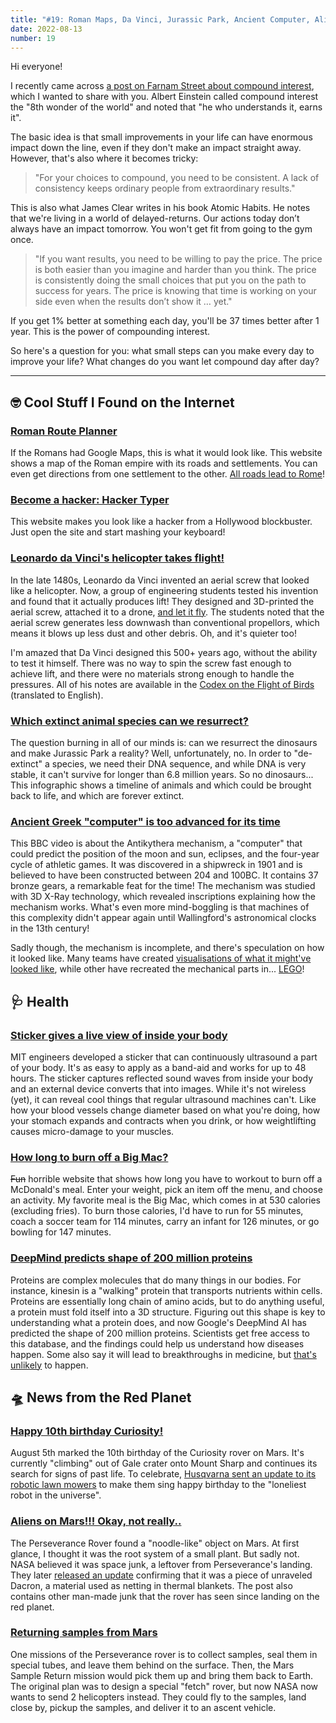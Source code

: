 ```yaml
---
title: "#19: Roman Maps, Da Vinci, Jurassic Park, Ancient Computer, Aliens, Happy Birthday on Mars, and more!"
date: 2022-08-13
number: 19
---
```


Hi everyone!

I recently came across [a post on Farnam Street about compound interest](https://fs.blog/small-steps-giant-leaps/), which I wanted to share with you. Albert Einstein called compound interest the "8th wonder of the world" and noted that "he who understands it, earns it".

The basic idea is that small improvements in your life can have enormous impact down the line, even if they don't make an impact straight away. However, that's also where it becomes tricky:

> "For your choices to compound, you need to be consistent. A lack of consistency keeps ordinary people from extraordinary results."

This is also what James Clear writes in his book Atomic Habits. He notes that we're living in a world of delayed-returns. Our actions today don’t always have an impact tomorrow. You won't get fit from going to the gym once.

> "If you want results, you need to be willing to pay the price. The price is both easier than you imagine and harder than you think. The price is consistently doing the small choices that put you on the path to success for years. The price is knowing that time is working on your side even when the results don’t show it … yet."

If you get 1% better at something each day, you'll be 37 times better after 1 year. This is the power of compounding interest.

So here's a question for you: what small steps can you make every day to improve your life? What changes do you want let compound day after day?

---

## 🤓 Cool Stuff I Found on the Internet

### [Roman Route Planner](https://omnesviae.org/)
If the Romans had Google Maps, this is what it would look like. This website shows a map of the Roman empire with its roads and settlements. You can even get directions from one settlement to the other. [All roads lead to Rome](https://en.wikipedia.org/wiki/Milliarium_Aureum)!


### [Become a hacker: Hacker Typer](https://hackertyper.net/)
This website makes you look like a hacker from a Hollywood blockbuster. Just open the site and start mashing your keyboard!


### [Leonardo da Vinci's helicopter takes flight!](https://bigthink.com/the-past/da-vinci-helicopter/)
In the late 1480s, Leonardo da Vinci invented an aerial screw that looked like a helicopter. Now, a group of engineering students tested his invention and found that it actually produces lift! They designed and 3D-printed the aerial screw, attached it to a drone, [and let it fly](https://vimeo.com/672641301?embedded=true&source=vimeo_logo&owner=163448307). The students noted that the aerial screw generates less downwash than conventional propellors, which means it blows up less dust and other debris. Oh, and it's quieter too!

I'm amazed that Da Vinci designed this 500+ years ago, without the ability to test it himself. There was no way to spin the screw fast enough to achieve lift, and there were no materials strong enough to handle the pressures. All of his notes are available in the [Codex on the Flight of Birds](https://airandspace.si.edu/exhibitions/codex/codex.cfm#page-1) (translated to English).


### [Which extinct animal species can we resurrect?](https://www.visualcapitalist.com/explaining-resurrection-biology/)
The question burning in all of our minds is: can we resurrect the dinosaurs and make Jurassic Park a reality? Well, unfortunately, no. In order to "de-extinct" a species, we need their DNA sequence, and while DNA is very stable, it can't survive for longer than 6.8 million years. So no dinosaurs... This infographic shows a timeline of animals and which could be brought back to life, and which are forever extinct.


### [Ancient Greek "computer" is too advanced for its time](https://www.youtube.com/watch?v=qqlJ50zDgeA)
This BBC video is about the Antikythera mechanism, a "computer" that could predict the position of the moon and sun, eclipses, and the four-year cycle of athletic games. It was discovered in a shipwreck in 1901 and is believed to have been constructed between 204 and 100BC. It contains 37 bronze gears, a remarkable feat for the time! The mechanism was studied with 3D X-Ray technology, which revealed inscriptions explaining how the mechanism works. What's even more mind-boggling is that machines of this complexity didn't appear again until Wallingford's astronomical clocks in the 13th century!

Sadly though, the mechanism is incomplete, and there's speculation on how it looked like. Many teams have created [visualisations of what it might've looked like](https://www.livescience.com/antikythera-mechanism-worlds-first-computer-modeled.html), while other have recreated the mechanical parts in... [LEGO](https://www.nature.com/articles/d41586-019-00474-6)!


## 🩺 Health
### [Sticker gives a live view of inside your body](https://news.mit.edu/2022/ultrasound-stickers-0728)
MIT engineers developed a sticker that can continuously ultrasound a part of your body. It's as easy to apply as a band-aid and works for up to 48 hours. The sticker captures reflected sound waves from inside your body and an external device converts that into images. While it's not wireless (yet), it can reveal cool things that regular ultrasound machines can't. Like how your blood vessels change diameter based on what you're doing, how your stomach expands and contracts when you drink, or how weightlifting causes micro-damage to your muscles.


### [How long to burn off a Big Mac?](https://metabase-public.metabaseapp.com/public/dashboard/4455f327-80c2-42df-8c86-3bec97ee5c47)
~~Fun~~ horrible website that shows how long you have to workout to burn off a McDonald's meal. Enter your weight, pick an item off the menu, and choose an activity. My favorite meal is the Big Mac, which comes in at 530 calories (excluding fries). To burn those calories, I'd have to run for 55 minutes, coach a soccer team for 114 minutes, carry an infant for 126 minutes, or go bowling for 147 minutes.


### [DeepMind predicts shape of 200 million proteins](https://www.technologyreview.com/2022/07/28/1056510/deepmind-predicted-the-structure-of-almost-every-protein-known-to-science/)
Proteins are complex molecules that do many things in our bodies. For instance, kinesin is a "walking" protein that transports nutrients within cells. Proteins are essentially long chain of amino acids, but to do anything useful, a protein must fold itself into a 3D structure. Figuring out this shape is key to understanding what a protein does, and now Google's DeepMind AI has predicted the shape of 200 million proteins. Scientists get free access to this database, and the findings could help us understand how diseases happen. Some also say it will lead to breakthroughs in medicine, but [that's unlikely](https://www.chemistryworld.com/opinion/why-alphafold-wont-revolutionise-drug-discovery/4016051.article) to happen.


## 🛸 News from the Red Planet
### [Happy 10th birthday Curiosity!](https://www.nasaspaceflight.com/2022/08/curiosity-10-years/)
August 5th marked the 10th birthday of the Curiosity rover on Mars. It's currently "climbing" out of Gale crater onto Mount Sharp and continues its search for signs of past life. To celebrate, [Husqvarna sent an update to its robotic lawn mowers](https://www.husqvarna.com/us/discover/news-and-media/happybirthday/) to make them sing happy birthday to the "loneliest robot in the universe".

### [Aliens on Mars!!! Okay, not really..](https://futurism.com/the-byte/nasa-noodle-object-mars)
The Perseverance Rover found a "noodle-like" object on Mars. At first glance, I thought it was the root system of a small plant. But sadly not. NASA believed it was space junk, a leftover from Perseverance's landing. They later [released an update](https://mars.nasa.gov/mars2020/mission/status/394/images-of-edl-debris/) confirming that it was a piece of unraveled Dacron, a material used as netting in thermal blankets. The post also contains other man-made junk that the rover has seen since landing on the red planet.


### [Returning samples from Mars](https://www.space.com/ingenuity-class-helicopters-mars-sample-return)
One missions of the Perseverance rover is to collect samples, seal them in special tubes, and leave them behind on the surface. Then, the Mars Sample Return mission would pick them up and bring them back to Earth. The original plan was to design a special "fetch" rover, but now NASA now wants to send 2 helicopters instead. They could fly to the samples, land close by, pickup the samples, and deliver it to an ascent vehicle.


